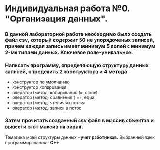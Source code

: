 # Индивидуальная работа №0. "Организация данных".
### В данной лабораторной работе необходимо было создать файл csv, который содержит 50 не упорядоченых записей, причем каждая запись имеет минимум 5 полей с минимум 2-мя типами данных. Ключевое поле-уникальное. 
### Напиcать программу, определяющую структуру данных записей, определить 2 конструктора и 4 метода:
 + конструктор по умолчанию
 + конструктор копирования
 + оператор (метод) копирования (=, clone)
 + оператор (метод) сравнения ( ==, equal)
 + оператор (метод) чтения из потока
 + оператор (метод) записи в поток

### Затем прочитать созданный csv файл в массив объектов и вывести этот массив на экран.  
Тематика моей структуры данных - **учет работников.**
Выбранный язык программирования - **С++**
